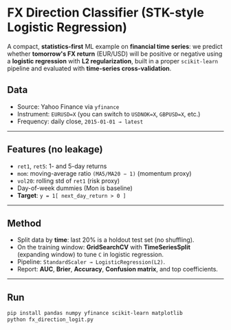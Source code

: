 # FX Direction Classifier (STK-style Logistic Regression)

A compact, **statistics-first** ML example on **financial time series**:
we predict whether **tomorrow's FX return** (EUR/USD) will be positive or negative using
a **logistic regression** with **L2 regularization**, built in a proper
`scikit-learn` pipeline and evaluated with **time-series cross-validation**.


## Data
- Source: Yahoo Finance via `yfinance`
- Instrument: `EURUSD=X` (you can switch to `USDNOK=X`, `GBPUSD=X`, etc.)
- Frequency: daily close, `2015-01-01 → latest`

---

## Features (no leakage)
- `ret1`, `ret5`: 1- and 5-day returns  
- `mom`: moving-average ratio `(MA5/MA20 − 1)` (momentum proxy)  
- `vol20`: rolling std of `ret1` (risk proxy)  
- Day-of-week dummies (Mon is baseline)  
- **Target**: `y = 1[ next_day_return > 0 ]`

---

## Method
- Split data by **time**: last 20% is a holdout test set (no shuffling).
- On the training window: **GridSearchCV** with **TimeSeriesSplit** (expanding window) to tune `C` in logistic regression.
- Pipeline: `StandardScaler → LogisticRegression(L2)`.
- Report: **AUC**, **Brier**, **Accuracy**, **Confusion matrix**, and top coefficients.

---

## Run
```bash
pip install pandas numpy yfinance scikit-learn matplotlib
python fx_direction_logit.py
